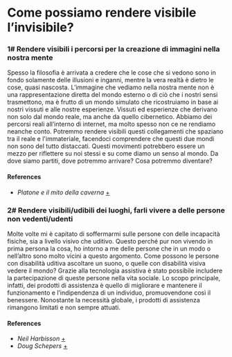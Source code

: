# Come possiamo rendere visibile l’invisibile? 

### 1# Rendere visibili i percorsi per la creazione di immagini nella nostra mente
Spesso la filosofia è arrivata a credere che le cose che si vedono sono in fondo solamente delle illusioni e inganni, mentre la vera realtà è dietro le cose, quasi nascosta. 
L’immagine che vediamo nella nostra mente non è una rappresentazione diretta del mondo esterno o di ciò che i nostri sensi trasmettono, ma è frutto di un mondo simulato che ricostruiamo in base ai nostri vissuti e alle nostre esperienze. Vissuti ed esperienze che derivano non solo dal mondo reale, ma anche da quello cibernetico. 
Abbiamo dei percorsi reali all’interno di internet, ma molto spesso non ce ne rendiamo neanche conto. 
Potremmo rendere visibili questi collegamenti che spaziano tra il reale e l'immateriale, facendoci comprendere che questi due mondi non sono del tutto distaccati.
Questi movimenti potrebbero essere un mezzo per riflettere su noi stessi e su come diamo un senso al mondo. 
Da dove siamo partiti, dove potremmo arrivare? Cosa potremmo diventare?

#### References
- _Platone e il mito della caverna_ [+](https://www.studenti.it/platone-mito-della-caverna-simbologia-significato-allegoria.html) 


### 2# Rendere visibili/udibili dei luoghi, farli vivere a delle persone non vedenti/udenti
Molte volte mi è capitato di soffermarmi sulle persone con delle incapacità fisiche, sia a livello visivo che uditivo. Questo perché pur non vivendo in prima persona la cosa, ho intorno a me delle persone che in un modo o nell’altro sono molto vicini a questo argomento.
Come possono le persone con disabilità uditiva ascoltare un suono, o quelle con disabilità visiva vedere il mondo?
Grazie alla tecnologia assistiva è stato possibile includere la partecipazione di queste persone nella vita sociale. Lo scopo principale, infatti, dei prodotti di assistenza è quello di migliorare e mantenere il funzionamento e l’indipendenza di un individuo, promuovendone così il benessere. 
Nonostante la necessità globale, i prodotti di assistenza rimangono limitati e non sempre attuati.

#### References
- _Neil Harbisson_ [+](https://www.youtube.com/watch?v=ygRNoieAnzI&t=5s) 
- _Doug Schepers_ [+](https://medium.com/nightingale/accessibility-is-at-the-heart-of-data-visualization-64a38d6c505b)



